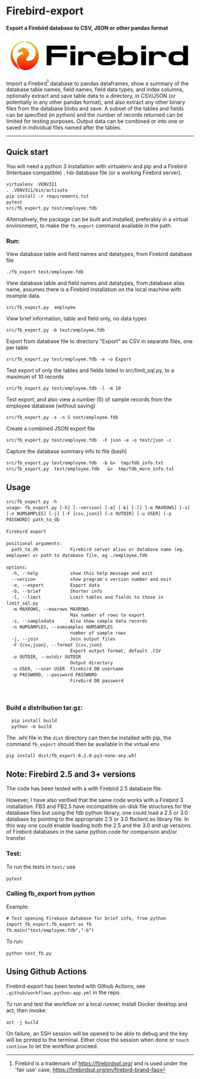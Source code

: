 # Firebird-export

#### Export a Firebird database to CSV, JSON or other pandas format

![Firebird](logo-firebird-black.png)

Import a Firebird[^1] database to pandas dataframes, show a summary of the database table names, field names, field data types, 
and index columns, optionally extract and save table data to
  a directory, in CSV/JSON (or potentially in any other pandas format), and also extract any other binary files from the database blobs and save. A subset of the tables and fields can be specified (in python) and the number of records returned can be limited for testing purposes. Output data can be combined or into one or saved in individual files named after the tables.

----
## Quick start
You will need a python 3 installation with virtualenv and pip and a Firebird (Interbase compatible)  `.fdb` database file (or a working Firebird server). 

```git clone https://github.com/inus/firebird-export.git
virtualenv .VENV311
. .VENV311/bin/activate
pip install -r requirements.txt
pytest
src/fb_export.py test/employee.fdb
```

Alternatively, the package can be built and installed, preferably in a virtual environment, to make the `fb_export` command 
available in the path.

### Run:
   View database table and field names and datatypes, from Firebird database file
  ```
  ./fb_export test/employee.fdb
```

   View database table and field names and datatypes, from database alias name,
   assumes there is a Firebird installation on the local machine with example data.

  ```
  src/fb_export.py  employee
  ```
 
 View brief information, table and field only, no data types
```
src/fb_export.py -b test/employee.fdb
```
 Export from database file to directory "Export" as CSV in separate files, one per table
```
src/fb_export.py test/employee.fdb -e -o Export
```
 Test export of only the tables and fields listed in src/limit_sql.py, to a maximum of 10 records
```
src/fb_export.py test/employee.fdb -l -m 10
```
 Test export, and also view a number (5) of sample records
from the employee database (without saving)
```
src/fb_export.py -s -n 5 test/employee.fdb
```
Create a combined JSON export file
```
src/fb_export.py test/employee.fdb  -F json -e -o test/json -c 
```

Capture the database summary info to file (bash)
```
src/fb_export.py test/employee.fdb  -b &>  tmp/fdb_info.txt
src/fb_export.py  test/employee.fdb   &>  tmp/fdb_more_info.txt
```


## Usage

```
src/fb_export.py -h
usage: fb_export.py [-h] [--version] [-e] [-b] [-l] [-m MAXROWS] [-s] [-n NUMSAMPLES] [-j] [-F {csv,json}] [-o OUTDIR] [-u USER] [-p PASSWORD] path_to_db

Firebird export

positional arguments:
  path_to_db            Firebird server alias or database name (eg. employee) or path to database file, eg ./employee.fdb

options:
  -h, --help            show this help message and exit
  --version             show program's version number and exit
  -e, --export          Export data
  -b, --brief           Shorter info
  -l, --limit           Limit tables and fields to those in limit_sql.py
  -m MAXROWS, --maxrows MAXROWS
                        Max number of rows to export
  -s, --sampledata      Also show sample data records
  -n NUMSAMPLES, --numsamples NUMSAMPLES
                        number of sample rows
  -j, --join            Join output files
  -F {csv,json}, --format {csv,json}
                        Export output format, default .CSV
  -o OUTDIR, --outdir OUTDIR
                        Output directory
  -u USER, --user USER  Firebird DB username
  -p PASSWORD, --password PASSWORD
                        Firebird DB password



```

### Build a distribution tar.gz: 

```
  pip install build
  python -m build
```

The .whl file in the `dist` directory can then be installed with pip,
the command `fb_export` should then be available in the virtual env.

```
pip install dist/fb_export-0.2.0-py3-none-any.whl
```



## Note: Firebird 2.5 and 3+ versions

The code has been tested with a with Firebird 2.5 database file.

However, I have also verified that the same  code works with a Firebird 3
installation. FB3 and FB2.5 have incompatible on-disk file structures for the 
database files but using the fdb python library, one could load a 2.5 or 3.0 database by
pointing to the appropriate 2.5 or 3.0 fbclient.so library file. In this
way one could enable loading both the 2.5 and the 3.0 and up versions of 
Firebird databases in the same python code for comparison and/or transfer.

### Test:

To run the tests in `test/` use

  `pytest`

### Calling fb_export from python

Example:

```
# Test opening Firebase database for brief info, from python
import fb_export.fb_export as fb
fb.main("test/employee.fdb","-b")
```
To run:

`python test_fb.py`


## Using Github Actions

Firebird-export has been tested with Github Actions, 
see `.github/workflows.python-app.yml` in the repo.

To run and test the workflow on a local runner, install Docker desktop and act, 
then invoke:

`act -j build`

On failure, an SSH session will be opened to be able to debug and the key will be printed to the terminal. Either close the session when done or `touch continue` to let the workflow proceed.

[^1]: Firebird is a trademark of https://firebirdsql.org/ and is used under the 'fair use' case, https://firebirdsql.org/en/firebird-brand-faq 
